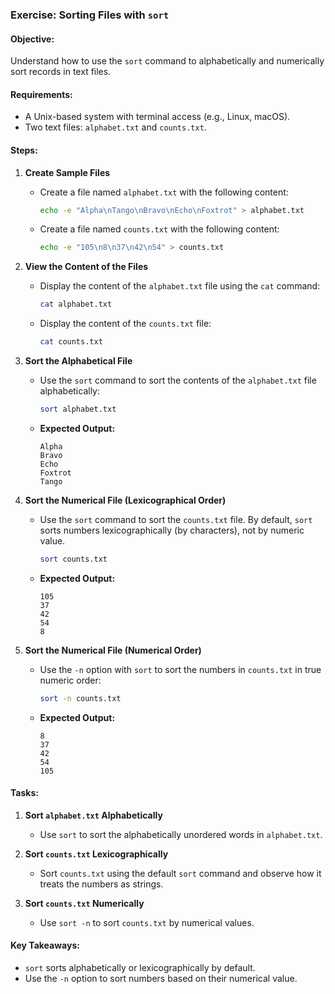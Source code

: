 ### Exercise: Sorting Files with `sort`

#### Objective:
Understand how to use the `sort` command to alphabetically and numerically sort records in text files.

#### Requirements:
- A Unix-based system with terminal access (e.g., Linux, macOS).
- Two text files: `alphabet.txt` and `counts.txt`.

#### Steps:

1. **Create Sample Files**

   - Create a file named `alphabet.txt` with the following content:
   
     ```bash
     echo -e "Alpha\nTango\nBravo\nEcho\nFoxtrot" > alphabet.txt
     ```

   - Create a file named `counts.txt` with the following content:
   
     ```bash
     echo -e "105\n8\n37\n42\n54" > counts.txt
     ```

2. **View the Content of the Files**

   - Display the content of the `alphabet.txt` file using the `cat` command:
   
     ```bash
     cat alphabet.txt
     ```
   
   - Display the content of the `counts.txt` file:
   
     ```bash
     cat counts.txt
     ```

3. **Sort the Alphabetical File**

   - Use the `sort` command to sort the contents of the `alphabet.txt` file alphabetically:
   
     ```bash
     sort alphabet.txt
     ```

   - **Expected Output:**
     ```
     Alpha
     Bravo
     Echo
     Foxtrot
     Tango
     ```

4. **Sort the Numerical File (Lexicographical Order)**

   - Use the `sort` command to sort the `counts.txt` file. By default, `sort` sorts numbers lexicographically (by characters), not by numeric value.
   
     ```bash
     sort counts.txt
     ```

   - **Expected Output:**
     ```
     105
     37
     42
     54
     8
     ```

5. **Sort the Numerical File (Numerical Order)**

   - Use the `-n` option with `sort` to sort the numbers in `counts.txt` in true numeric order:
   
     ```bash
     sort -n counts.txt
     ```

   - **Expected Output:**
     ```
     8
     37
     42
     54
     105
     ```

#### Tasks:

1. **Sort `alphabet.txt` Alphabetically**
   - Use `sort` to sort the alphabetically unordered words in `alphabet.txt`.

2. **Sort `counts.txt` Lexicographically**
   - Sort `counts.txt` using the default `sort` command and observe how it treats the numbers as strings.

3. **Sort `counts.txt` Numerically**
   - Use `sort -n` to sort `counts.txt` by  numerical values.

#### Key Takeaways:
- `sort` sorts alphabetically or lexicographically by default.
- Use the `-n` option to sort numbers based on their numerical value.
